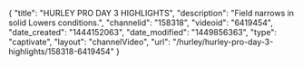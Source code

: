 {
    "title": "HURLEY PRO DAY 3 HIGHLIGHTS",
    "description": "Field narrows in solid Lowers conditions.",
    "channelid": "158318",
    "videoid": "6419454",
    "date_created": "1444152063",
    "date_modified": "1449856363",
    "type": "captivate",
    "layout": "channelVideo",
    "url": "\/hurley\/hurley-pro-day-3-highlights\/158318-6419454"
}